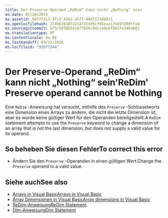 ```yaml
---
title: Der Preserve-Operand „ReDim“ kann nicht „Nothing“ sein
ms.date: 07/20/2015
ms.assetid: b857f313-3fc2-4262-a577-88df1718b811
ms.openlocfilehash: 274b616387d214f32dd9cf05eaa17eb97898ffa4
ms.sourcegitcommit: bf5c5850654187705bc94cc40ebfb62fe346ab02
ms.translationtype: MT
ms.contentlocale: de-DE
ms.lasthandoff: 09/23/2020
ms.locfileid: "91077344"
---
```

# <a name="redim-preserve-operand-cannot-be-nothing"></a><span data-ttu-id="838c1-102">Der Preserve-Operand „ReDim“ kann nicht „Nothing“ sein</span><span class="sxs-lookup"><span data-stu-id="838c1-102">'ReDim' Preserve operand cannot be Nothing</span></span>

<span data-ttu-id="838c1-103">Eine `ReDim` -Anweisung hat versucht, mithilfe des `Preserve` -Schlüsselworts eine Dimension eines Arrays zu ändern, die nicht die letzte Dimension ist, aber es wurde keine gültiger Wert für den Operanden bereitgestellt.</span><span class="sxs-lookup"><span data-stu-id="838c1-103">A `ReDim` statement attempts to use the `Preserve` keyword to change a dimension of an array that is not the last dimension, but does not supply a valid value for its operand.</span></span>  
  
## <a name="to-correct-this-error"></a><span data-ttu-id="838c1-104">So beheben Sie diesen Fehler</span><span class="sxs-lookup"><span data-stu-id="838c1-104">To correct this error</span></span>  
  
- <span data-ttu-id="838c1-105">Ändern Sie den `Preserve` -Operanden in einen gültigen Wert.</span><span class="sxs-lookup"><span data-stu-id="838c1-105">Change the `Preserve` operand to a valid value.</span></span>  
  
## <a name="see-also"></a><span data-ttu-id="838c1-106">Siehe auch</span><span class="sxs-lookup"><span data-stu-id="838c1-106">See also</span></span>

- [<span data-ttu-id="838c1-107">Arrays in Visual Basic</span><span class="sxs-lookup"><span data-stu-id="838c1-107">Arrays in Visual Basic</span></span>](../programming-guide/language-features/arrays/index.md)
- [<span data-ttu-id="838c1-108">Array Dimensionen in Visual Basic</span><span class="sxs-lookup"><span data-stu-id="838c1-108">Array dimensions in Visual Basic</span></span>](../programming-guide/language-features/arrays/array-dimensions.md)
- [<span data-ttu-id="838c1-109">ReDim-Anweisung</span><span class="sxs-lookup"><span data-stu-id="838c1-109">ReDim Statement</span></span>](../language-reference/statements/redim-statement.md)
- [<span data-ttu-id="838c1-110">Dim-Anweisung</span><span class="sxs-lookup"><span data-stu-id="838c1-110">Dim Statement</span></span>](../language-reference/statements/dim-statement.md)
